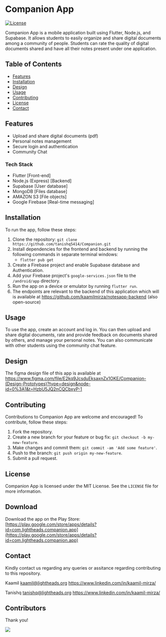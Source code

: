 # Companion App

[![License](https://img.shields.io/badge/license-MIT-blue.svg)](https://opensource.org/licenses/MIT)

Companion App is a mobile application built using Flutter, Node.js, and Supabase. It allows students to easily organize and share digital documents among a community of people. Students can rate the quality of digital documents shared and have all their notes present under one application.

## Table of Contents

- [Features](#features)
- [Installation](#installation)
- [Design](#design)
- [Usage](#usage)
- [Contributing](#contributing)
- [License](#license)
- [Contact](#contact)

## Features

- Upload and share digital documents (pdf)
- Personal notes management
- Secure login and authentication
- Community Chat

### Tech Stack

- Flutter [Front-end]
- Node.js (Express) [Backend]
- Supabase [User database]
- MongoDB [Files database]
- AMAZON S3 [File objects]
- Google Firebase [Real-time messaging]

## Installation

To run the app, follow these steps:

1. Clone the repository: `git clone https://github.com/tanishq5414/Companion.git`
2. Install dependencies for the frontend and backend by running the following commands in separate terminal windows:
   - `flutter pub get` 
3. Create a Firebase project and enable Supabase database and Authentication.
4. Add your Firebase project's `google-services.json` file to the `/android/app` directory.
5. Run the app on a device or emulator by running `flutter run`.
6. The endpoints are relevant to the backend of this application which will is available at https://github.com/kaamilmirza/notesapp-backend (also open-source)

## Usage

To use the app, create an account and log in. You can then upload and share digital documents, rate and provide feedback on documents shared by others, and manage your personal notes. You can also communicate with other students using the community chat feature.

## Design

The figma design file of this app is available at https://www.figma.com/file/E2kq9JcsduEksaxnZx1OKE/Companion-(Design-Prototypes)?type=design&node-id=0%3A1&t=HzbU5JQ2nCQCbxyP-1


## Contributing

Contributions to Companion App are welcome and encouraged! To contribute, follow these steps:

1. Fork the repository.
2. Create a new branch for your feature or bug fix: `git checkout -b my-new-feature`.
3. Make changes and commit them: `git commit -am 'Add some feature'`.
4. Push to the branch: `git push origin my-new-feature`.
5. Submit a pull request.

## License

Companion App is licensed under the MIT License. See the `LICENSE` file for more information.

## Download

Download the app on the Play Store: [https://play.google.com/store/apps/details?id=com.lightheads.companion.app](https://play.google.com/store/apps/details?id=com.lightheads.companion.app)

## Contact 

Kindly contact us regarding any queries or assitance regarding contributing to this repository.

Kaamil
kaamil@lightheads.org 
https://www.linkedin.com/in/kaamil-mirza/

Tanishq
tanishq@lightheads.org
https://www.linkedin.com/in/kaamil-mirza/

## Contributors
Thank you!

<a href="[https://github.com/tanishq5414/Companion]/graphs/contributors">
  <img src="https://contrib.rocks/image?repo=tanishq5414/Companion" />
</a>

<br/>

